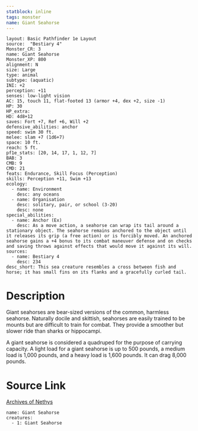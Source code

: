 ```yaml
---
statblock: inline
tags: monster
name: Giant Seahorse
---
```

```statblock
layout: Basic Pathfinder 1e Layout
source:  "Bestiary 4"
Monster_CR: 3
name: Giant Seahorse
Monster_XP: 800
alignment: N
size: Large
type: animal
subtype: (aquatic)
INI: +2
perception: +11
senses: low-light vision
AC: 15, touch 11, flat-footed 13 (armor +4, dex +2, size -1)
HP: 30
HP_extra: 
HD: 4d8+12
saves: Fort +7, Ref +6, Will +2
defensive_abilities: anchor
speed: swim 30 ft.
melee: slam +7 (1d6+7)
space: 10 ft.
reach: 5 ft.
pf1e_stats: [20, 14, 17, 1, 12, 7]
BAB: 3
CMB: 9
CMD: 21
feats: Endurance, Skill Focus (Perception)
skills: Perception +11, Swim +13
ecology:
  - name: Environment
    desc: any oceans
  - name: Organisation
    desc: solitary, pair, or school (3-20)
    desc: none
special_abilities:
  - name: Anchor (Ex)
    desc: As a move action, a seahorse can wrap its tail around a stationary object. The seahorse remains anchored to the object until it releases its grip (a free action) or is forcibly moved. An anchored seahorse gains a +4 bonus to its combat maneuver defense and on checks and saving throws against effects that would move it against its will.
sources:
  - name: Bestiary 4
    desc: 234
desc_short: This sea creature resembles a cross between fish and horse; it has small fins on its flanks and a gracefully curled tail.
```
# Description
Giant seahorses are bear-sized versions of the common, harmless seahorse. Naturally docile and skittish, seahorses are easily trained to be mounts but are difficult to train for combat. They provide a smoother but slower ride than sharks or hippocampi.

A giant seahorse is considered a quadruped for the purpose of carrying capacity. A light load for a giant seahorse is up to 500 pounds, a medium load is 1,000 pounds, and a heavy load is 1,600 pounds. It can drag 8,000 pounds.
# Source Link
[Archives of Nethys](https://aonprd.com/MonsterDisplay.aspx?ItemName=Giant%20Seahorse)
```encounter-table
name: Giant Seahorse
creatures:
  - 1: Giant Seahorse
```
